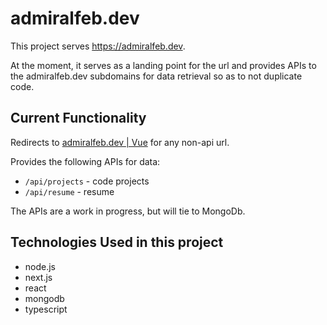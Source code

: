 # admiralfeb.dev

This project serves https://admiralfeb.dev.

At the moment, it serves as a landing point for the url and provides APIs to the admiralfeb.dev subdomains for data retrieval so as to not duplicate code.

## Current Functionality

Redirects to [admiralfeb.dev | Vue](https://vue.admiralfeb.dev) for any non-api url.

Provides the following APIs for data:

- `/api/projects` - code projects
- `/api/resume` - resume

The APIs are a work in progress, but will tie to MongoDb.

## Technologies Used in this project

- node.js
- next.js
- react
- mongodb
- typescript

